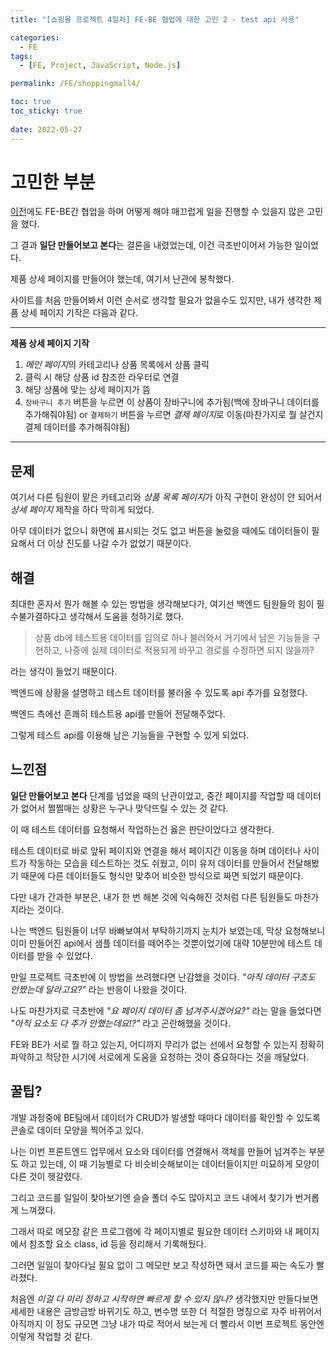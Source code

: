 ```yaml
---
title: "[쇼핑몰 프로젝트 4일차] FE-BE 협업에 대한 고민 2 - test api 사용"

categories:
  - FE
tags:
  - [FE, Project, JavaScript, Node.js]

permalink: /FE/shoppingmall4/

toc: true
toc_sticky: true
 
date: 2022-05-27
---
```


# 고민한 부분
[이전](https://daun3046.github.io/FE/shoppingmall1/)에도 FE-BE간 협업을 하며 어떻게 해야 매끄럽게 일을 진행할 수 있을지 많은 고민을 했다.

그 결과 **일단 만들어보고 본다**는 결론을 내렸었는데, 이건 극초반이어서 가능한 일이었다.

제품 상세 페이지를 만들어야 했는데, 여기서 난관에 봉착했다.

사이트를 처음 만들어봐서 이런 순서로 생각할 필요가 없을수도 있지만, 내가 생각한 제품 상세 페이지 기작은 다음과 같다.

***

**제품 상세 페이지 기작**
1. *메인 페이지*의 카테고리나 상품 목록에서 상품 클릭
2. 클릭 시 해당 상품 id 참조한 라우터로 연결
3. 해당 상품에 맞는 상세 페이지가 뜸
4.  `장바구니 추가` 버튼을 누르면 이 상품이 장바구니에 추가됨(백에 장바구니 데이터를 추가해줘야됨) or `결제하기` 버튼을 누르면 *결제 페이지*로 이동(마찬가지로 뭘 살건지 결제 데이터를 추가해줘야됨)

***

## 문제
여기서 다른 팀원이 맡은 카테고리와 *상품 목록 페이지*가 아직 구현이 완성이 안 되어서 *상세 페이지* 제작을 하다 막히게 되었다.

아무 데이터가 없으니 화면에 표시되는 것도 없고 버튼을 눌렀을 때에도 데이터들이 필요해서 더 이상 진도를 나갈 수가 없었기 때문이다.

## 해결

최대한 혼자서 뭔가 해볼 수 있는 방법을 생각해보다가, 여기선 백엔드 팀원들의 힘이 필수불가결하다고 생각해서 도움을 청하기로 했다.

> 상품 db에 테스트용 데이터를 임의로 하나 불러와서 거기에서 남은 기능들을 구현하고, 나중에 실제 데이터로 적용되게 바꾸고 경로를 수정하면 되지 않을까?

라는 생각이 들었기 때문이다.

백엔드에 상황을 설명하고 테스트 데이터를 불러올 수 있도록 api 추가를 요청했다.

백엔드 측에선 흔쾌히 테스트용 api를 만들어 전달해주었다. 

그렇게 테스트 api를 이용해 남은 기능들을 구현할 수 있게 되었다.



## 느낀점

**일단 만들어보고 본다** 단계를 넘었을 때의 난관이었고, 중간 페이지를 작업할 때 데이터가 없어서 쩔쩔매는 상황은 누구나 맞닥뜨릴 수 있는 것 같다.

이 때 테스트 데이터를 요청해서 작업하는건 옳은 판단이었다고 생각한다.

테스트 데이터로 바로 앞뒤 페이지와 연결을 해서 페이지간 이동을 하며 데이터나 사이트가 작동하는 모습을 테스트하는 것도 쉬웠고,
이미 유저 데이터를 만들어서 전달해봤기 때문에 다른 데이터들도 형식만 맞추어 비슷한 방식으로 짜면 되었기 때문이다.

다만 내가 간과한 부분은, 내가 한 번 해본 것에 익숙해진 것처럼 다른 팀원들도 마찬가지라는 것이다.

나는 백엔드 팀원들이 너무 바빠보여서 부탁하기까지 눈치가 보였는데,
막상 요청해보니 이미 만들어진 api에서 샘플 데이터를 떼어주는 것뿐이었기에 대략 10분만에 테스트 데이터를 받을 수 있었다.

만일 프로젝트 극초반에 이 방법을 쓰려했다면 난감했을 것이다. *"아직 데이터 구조도 안짰는데 달라고요?"* 라는 반응이 나왔을 것이다.

나도 마찬가지로 극초반에 *"요 페이지 데이터 좀 넘겨주시겠어요?"* 라는 말을 들었다면 *"아직 요소도 다 추가 안했는데요!?"* 라고 곤란해했을 것이다.

FE와 BE가 서로 뭘 하고 있는지, 어디까지 무리가 없는 선에서 요청할 수 있는지 정확히 파악하고 적당한 시기에 서로에게 도움을 요청하는 것이 중요하다는 것을 깨달았다.

## 꿀팁?

개발 과정중에 BE팀에서 데이터가 CRUD가 발생할 때마다 데이터를 확인할 수 있도록 콘솔로 데이터 모양을 찍어주고 있다.

나는 이번 프론트엔드 업무에서 요소와 데이터를 연결해서 객체를 만들어 넘겨주는 부분도 하고 있는데,
이 때 기능별로 다 비슷비슷해보이는 데이터들이지만 미묘하게 모양이 다른 것이 헷갈렸다.

그리고 코드를 일일이 찾아보기엔 슬슬 폴더 수도 많아지고 코드 내에서 찾기가 번거롭게 느껴졌다.

그래서 따로 메모장 같은 프로그램에 각 페이지별로 필요한 데이터 스키마와 내 페이지에서 참조할 요소 class, id 등을 정리해서 기록해뒀다.

그러면 일일이 찾아다닐 필요 없이 그 메모만 보고 작성하면 돼서 코드를 짜는 속도가 빨라졌다.

처음엔 *이걸 다 미리 정하고 시작하면 빠르게 할 수 있지 않나?* 생각했지만 만들다보면 세세한 내용은 금방금방 바뀌기도 하고,
변수명 또한 더 적절한 명칭으로 자주 바뀌어서 아직까지 이 정도 규모면 그냥 내가 따로 적어서 보는게 더 빨라서 이번 프로젝트 동안엔 이렇게 작업할 것 같다.
